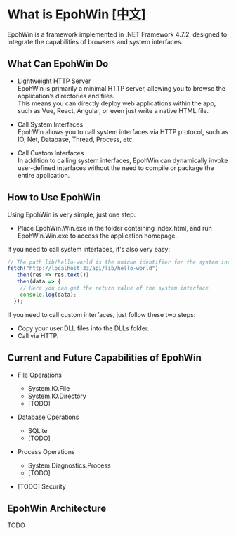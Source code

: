 # What is EpohWin [\[中文\]](./README.chs.md)

EpohWin is a framework implemented in .NET Framework 4.7.2, designed to integrate the capabilities of browsers and system interfaces.

## What Can EpohWin Do

* Lightweight HTTP Server  
  EpohWin is primarily a minimal HTTP server, allowing you to browse the application’s directories and files.  
  This means you can directly deploy web applications within the app, such as Vue, React, Angular, or even just write a native HTML file.  
  
* Call System Interfaces  
  EpohWin allows you to call system interfaces via HTTP protocol, such as IO, Net, Database, Thread, Process, etc.  
  
* Call Custom Interfaces  
  In addition to calling system interfaces, EpohWin can dynamically invoke user-defined interfaces without the need to compile or package the entire application.  

## How to Use EpohWin  

Using EpohWin is very simple, just one step:  

* Place EpohWin.Win.exe in the folder containing index.html, and run EpohWin.Win.exe to access the application homepage.  

If you need to call system interfaces, it's also very easy:  

```JavaScript
// The path lib/hello-world is the unique identifier for the system interface
fetch("http://localhost:33/api/lib/hello-world")
  .then(res => res.text())
  .then(data => {
    // Here you can get the return value of the system interface
    console.log(data);
  });
```

If you need to call custom interfaces, just follow these two steps:  

* Copy your user DLL files into the DLLs folder.
* Call via HTTP.

## Current and Future Capabilities of EpohWin

* File Operations  
  * System.IO.File  
  * System.IO.Directory  
  * \[TODO\]  

* Database Operations  
  * SQLite  
  * \[TODO\]  

* Process Operations  
  * System.Diagnostics.Process  
  * \[TODO\]  

* \[TODO\] Security

## EpohWin Architecture

TODO
